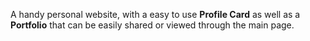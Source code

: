 A handy personal website, with a easy to use **Profile Card** as well as a **Portfolio** that can be easily shared or viewed through the main page.
